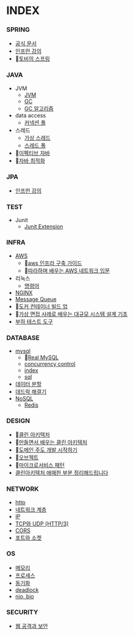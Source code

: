 # INDEX

### SPRING
- [공식 문서](spring/docs/index.md)
- [인프런 강의](spring/lecture/index.md)
- 📗[토비의 스프링](spring/toby-spring/index.md)

### JAVA
- JVM
  - [JVM](java/jvm/jvm.md)
  - [GC](java/jvm/garbage-collector.md)
  - [GC 알고리즘](java/jvm/gc-algorithm.md)
- data access
  - [커넥션 풀](java/data-access/connection-pool.md)
- 스레드
  - [가상 스레드](java/thread/virtual-thread.md)
  - [스레드 풀](java/thread/threadpool.md)
- 📗[이펙티브 자바](java/effective-java/index.md)
- 📗[자바 최적화](java/optimizing-java/index.md)

### JPA
- [인프런 강의](jpa/lecture/index.md)

### TEST
- Junit
  - [Junit Extension](test/junit/junit-extension.md)

### INFRA
- [AWS](infra/aws/index.md)
  - 📗[aws 인프라 구축 가이드](infra/aws/aws-infra-deployment-guide/index.md)
  - 📗[따라하며 배우는 AWS 네트워크 입문](infra/aws/intro-aws-network-to-follow-learn/index.md)
- 리눅스
  - [명령어](infra/linux/command.md)
- [NGINX](infra/nginx/index.md)
- [Message Queue](infra/message-queue/index.md)
- 📗[도커 컨테이너 빌드 업](infra/docker_container_buildup/index.md)
- 📗[가상 면접 사례로 배우는 대규모 시스템 설계 기초](infra/system_design_interview/index.md)
- [부하 테스트 도구](infra/performance-test/performance-test-tools.md)

### DATABASE
- [mysql](database/mysql)
  - 📗[Real MySQL](database/mysql/real-my-sql)
  - [concurrency control](database/mysql/concurrency-control)
  - [index](database/mysql/index)
  - [sql](database/mysql/sql)
- [데이터 분할](database/distributed-data)
- [데드락 해결기](database/deadlock-troubleshooting.md)
- [NoSQL](database/nosql)
  - [Redis](database/nosql/redis)

### DESIGN
- 📗[클린 아키텍처](design/clean-architecture)
- 📗[만들면서 배우는 클린 아키텍처](design/clean-architecture-hands-on)
- 📗[도메인 주도 개발 시작하기](design/domain-driven-design)
- 📗[오브젝트](design/object)
- 📗[마이크로서비스 패턴](design/microservice-pattern)
- [클린아키텍처 애매한 부분 정리해드립니다](design/NHN_FORWARD22_clean_architecture.md)

### NETWORK
- [http](network/http)
- [네트워크 계층](network/network-layer)
- [IP](network/ip)
- [TCP와 UDP (HTTP/3)](network/TCP&UDP&HTTP3.md)
- [CORS](network/CORS.md)
- [포트와 소켓](network/port&socket.md)

### OS
- [메모리](os/memory)
- [프로세스](os/process)
- [동기화](os/synchronization)
- [deadlock](os/deadlock.md)
- [nio, bio](os/blocking-io&non-blocking-io.md)

### SECURITY
- [웹 공격과 보안](security/web-attack.md)
